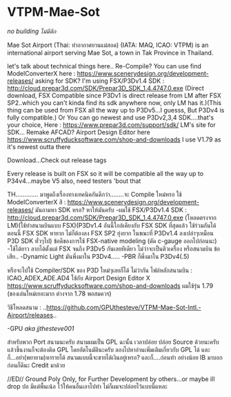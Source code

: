 # VTPM-Mae-Sot
*no building ไม่มีตึก*

Mae Sot Airport (Thai: ท่าอากาศยานแม่สอด) (IATA: MAQ, ICAO: VTPM) is an international airport serving Mae Sot, a town in Tak Province in Thailand.


let's talk about technical things here..
Re-Compile? You can use find ModelConverterX here : https://www.scenerydesign.org/development-releases/
asking for SDK? I'm using FSX/P3Dv1.4 SDK : http://cloud.prepar3d.com/SDK/Prepar3D_SDK_1.4.4747.0.exe (Direct download, FSX Compatible since P3Dv1 is direct release from LM after FSX SP2..which you can't kinda find its sdk anywhere now, only LM has it.)(This thing can be used from FSX all the way up to P3Dv5...I guesss, But P3Dv4 is fully compatible.)
Or You can go newest and use P3Dv2,3,4 SDK....that's your choice, Here : https://www.prepar3d.com/support/sdk/ LM's site for SDK... 
Remake AFCAD? Airport Design Editor here https://www.scruffyducksoftware.com/shop-and-downloads I use V1.79 as it's newest outta there


Download...Check out release tags


Every release is built on FSX so it will be compatible all the way up to P34v4...maybe V5 also, need testers 'bout that

TH.............
มาพูดถึงเรื่องทางเทคนิคกันดีกว่า........จะ Compile ใหม่หรอ ใช้ ModelConverterX สิ : https://www.scenerydesign.org/development-releases/ มันถามหา SDK หรอ? หาให้มันครับ
-ผมใช้ FSX/P3Dv1.4 SDK : http://cloud.prepar3d.com/SDK/Prepar3D_SDK_1.4.4747.0.exe (โหลดตรงจาก LM)(ใช้ทำสนามบินแบบ FSX)(P3Dv1.4 อันนี้ใกล้เคียงกับ FSX SDK ที่สุดแล้ว ใช้ร่วมกันได้ ตอนนี้ FSX SDK หายาก ไม่ก็ต้องลง FSX SP2 ยุ่งยาก ในขณะที่ P3Dv1.4 ลงเปล่าๆเหมือน P3D SDK ทั่วๆไป)
ข้อดีของการใช้ FSX-native modeling (ตัด c-gauge ออกไปก่อนนะ)
-ใช้ได้ยาว ลากได้ตั้งแต่ FSX  จนถึง P3Dv5 กันเลยทีเดียว ไม่ว่าจะเป็นตีวเครื่อง หรือสนามบิน
ข้อเสีย..
-Dynamic Light  มันพึ่งมาใน P3Dv4.....
-PBR ก็พึ่งมาใน P3Dv4(.5)

หรือจะไปใช้ Compiler/SDK ของ P3D ใหม่ๆเลยก็ได้ ไม่ว่ากัน 
ไฟล์หลักสนามบิน : ICAO_ADEX_ADE.AD4
ใช้กับ Airport Design Editor X https://www.scruffyducksoftware.com/shop-and-downloads ผมใช้รุ่น 1.79 (ของเล่นใหม่เยอะมาก ต่างจาก 1.78 พอสมควร)

วิธีโหลดสนาม :
..https://github.com/GPUthesteve/VTPM-Mae-Sot-Intl.-Airport/releases..


-GPU *aka jjthesteve001*

สำหรับพวก Port สนามนะครับ สนามผมเป็น GPL ฉะนั้น เวลาปล่อย ปล่อย Source ด้วยนะครับ แล้วชิ้นงานก็จะต้องติด GPL โดยอัตโนมัตินะครับ ลองไปหาอ่านเพิ่มเติมเกี่ยวกับ GPL ได้
และก็...อย่า(พยายาม)หารายได้ สนามแบบนี้จะขายได้เงินอยู่เหรอ?
และก็....ก่อนทำ อย่างน้อย IB มาบอกก่อนก็ดีนะ Credit มาด้วย


//ED// Ground Poly Only, for Further Development by others...or maybe ill drop 
ปล มีแต่พื้นเน้อ ไว้ให้คนอื่นเอาไปทำ ไม่ก็ผมจะปล่อยไว้แบบนี้แหละ 
